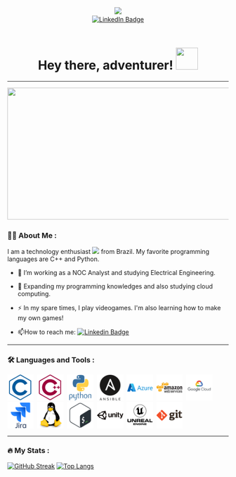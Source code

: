 <div id="header" align="center">
  <img src="https://media.giphy.com/media/ja0j1H7ZYQ6ywItA6i/giphy.gif" width="700"/>
  <div id="badges">
    <a href="https://www.linkedin.com/in/bruno-pires-lourenco/">
      <img src="https://img.shields.io/badge/LinkedIn-blue?style=for-the-badge&logo=linkedin&logoColor=white" alt="LinkedIn Badge"/>
    </a>
  </div>
  <img src="https://komarev.com/ghpvc/?username=brunopires97&style=flat-square&color=blue" alt=""/>
    <h1>
      Hey there, adventurer!
      <img src="https://media.giphy.com/media/xT9Igoe79R16unU7cc/giphy.gif" width="50px" height="50px"/>
    </h1>
</div>

---
<div align="center">
  <img src="https://media.giphy.com/media/l52F0Fgtcr84IZ8yJc/giphy.gif" width="600" height="300"/>
</div>

### :man_technologist: About Me :
I am a technology enthusiast <img src="https://media.giphy.com/media/WUlplcMpOCEmTGBtBW/giphy.gif" width="30"> from Brazil. My favorite programming languages are C++ and Python. 

- :telescope: I’m working as a NOC Analyst and studying Electrical Engineering.

- :seedling: Expanding my programming knowledges and also studying cloud computing.

- :zap: In my spare times, I play videogames. I'm also learning how to make my own games!

- :mailbox:How to reach me: [![Linkedin Badge](https://img.shields.io/badge/-Bruno-blue?style=flat&logo=Linkedin&logoColor=white)](https://www.linkedin.com/in/bruno-pires-lourenco/)

---

### :hammer_and_wrench: Languages and Tools :
<div>
  <img src="https://github.com/devicons/devicon/blob/master/icons/c/c-line.svg" title="C" alt="C" width="60" height="60"/>&nbsp;
  <img src="https://github.com/devicons/devicon/blob/master/icons/cplusplus/cplusplus-line.svg" title="C++" alt="C++" width="60" height="60"/>&nbsp;
  <img src="https://github.com/devicons/devicon/blob/master/icons/python/python-original-wordmark.svg" title="Python" alt="Python" width="60" height="60"/>&nbsp;
  <img src="https://github.com/devicons/devicon/blob/master/icons/ansible/ansible-original-wordmark.svg" title="Ansible" alt="Ansible" width="60" height="60"/>&nbsp;
  <img src="https://github.com/devicons/devicon/blob/master/icons/azure/azure-original-wordmark.svg" title="Azure" alt="Azure" width="60" height="60"/>&nbsp;
  <img src="https://github.com/devicons/devicon/blob/master/icons/amazonwebservices/amazonwebservices-original-wordmark.svg" title="AWS" alt="AWS" width="60" height="60"/>&nbsp;
  <img src="https://github.com/devicons/devicon/blob/master/icons/googlecloud/googlecloud-original-wordmark.svg"  title="Google Cloud" alt="Google Cloud" width="60" height="60"/>&nbsp;
  <img src="https://github.com/devicons/devicon/blob/master/icons/jira/jira-original-wordmark.svg" title="Jira" alt="Jira" width="60" height="60"/>&nbsp;
  <img src="https://github.com/devicons/devicon/blob/master/icons/linux/linux-original.svg" title="Linux" alt="Linux" width="60" height="60"/>&nbsp;
  <img src="https://github.com/devicons/devicon/blob/master/icons/bash/bash-original.svg" title="Bash" alt="Bash" width="60" height="60"/>&nbsp;
  <img src="https://github.com/devicons/devicon/blob/master/icons/unity/unity-original-wordmark.svg" title="Unity"  alt="Unity" width="60" height="60"/>&nbsp;
  <img src="https://github.com/devicons/devicon/blob/master/icons/unrealengine/unrealengine-original-wordmark.svg" title="Unreal Engine"  alt="Unreal Engine" width="60" height="60"/>&nbsp;
  <img src="https://github.com/devicons/devicon/blob/master/icons/git/git-original-wordmark.svg" title="Git" **alt="Git" width="60" height="60"/>
</div>

---

### :fire: My Stats :
[![GitHub Streak](http://github-readme-streak-stats.herokuapp.com?user=brunopires97&theme=dark&background=000000)](https://git.io/streak-stats)
[![Top Langs](https://github-readme-stats.vercel.app/api/top-langs/?username=brunopires97)](https://github.com/anuraghazra/github-readme-stats)
